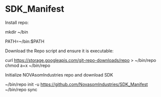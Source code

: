 # SDK_Manifest
Install repo:

mkdir ~/bin

PATH=~/bin:$PATH

Download the Repo script and ensure it is executable:

curl https://storage.googleapis.com/git-repo-downloads/repo > ~/bin/repo
chmod a+x ~/bin/repo

Initialize NOVAsomIndustries repo and download SDK

~/bin/repo init -u https://github.com/NovasomIndustries/SDK_Manifest
~/bin/repo sync
